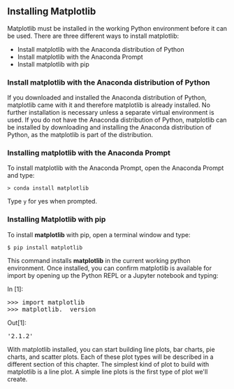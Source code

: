 
## Installing Matplotlib
Matplotlib must be installed in the working Python environment before it can be used. There are three different ways to install matplotlib:

 * Install matplotlib with the Anaconda distribution of Python
 * Install matplotlib with the Anaconda Prompt
 * Install matplotlib with pip
### Install matplotlib with the Anaconda distribution of Python

If you downloaded and installed the Anaconda distribution of Python, matplotlib came with it and therefore matplotlib is already installed. No further installation is necessary unless a separate virtual environment is used. If you do not have the Anaconda distribution of Python, matplotlib can be installed by downloading and installing the Anaconda distribution of Python, as the matplotlib is part of the distribution.
### Installing matplotlib with the Anaconda Prompt

To install matplotlib with the Anaconda Prompt, open the Anaconda Prompt and type:

```
> conda install matplotlib
```

Type ```y``` for yes when prompted.
### Installing Matplotlib with pip
To install **matplotlib** with pip, open a terminal window and type:

```
$ pip install matplotlib
```

This command installs **matplotlib** in the current working python environment.
Once installed, you can confirm matplotlib is available for import by opening up the Python REPL or a Jupyter notebook and typing:
<div class="cell border-box-sizing code_cell rendered">
<div class="input">
<div class="prompt input_prompt">In&nbsp;[1]:</div>
<div class="inner_cell">
    <div class="input_area">
<div class=" highlight hl-ipython3"><pre><span></span><span class="o">&gt;&gt;&gt;</span> <span class="kn">import</span> <span class="nn">matplotlib</span>
<span class="o">&gt;&gt;&gt;</span> <span class="n">matplotlib</span><span class="o">.</span><span class="n">__version__</span>
</pre></div>

</div>
</div>
</div>

<div class="output_wrapper">
<div class="output">


<div class="output_area">

<div class="prompt output_prompt">Out[1]:</div>




<div class="output_text output_subarea output_execute_result">
<pre>&#39;2.1.2&#39;</pre>
</div>

</div>

</div>
</div>

</div>
With matplotlib installed, you can start building line plots, bar charts, pie charts, and scatter plots. Each of these plot types will be described in a different section of this chapter. The simplest kind of plot to build with matplotlib is a line plot. A simple line plots is the first type of plot we'll create.
 

